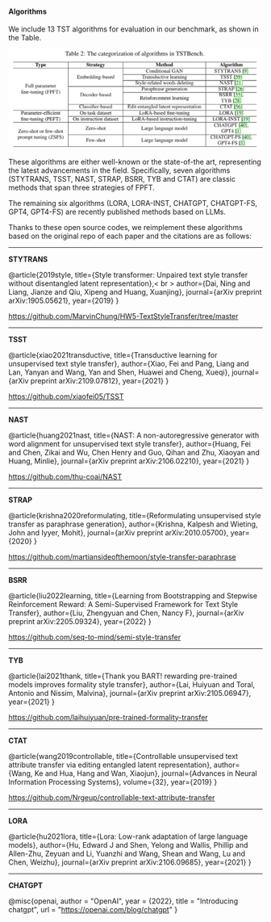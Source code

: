 #### Algorithms

We include 13 TST algorithms for evaluation in our benchmark, as shown in the Table. 

![image](https://github.com/FayeXXX/A-Benchmark-of-Text-Style-Transfer/blob/main/Algorithms/algorithms.png)

These algorithms are either well-known or the state-of-the art, representing the latest advancements in the field. Specifically, seven algorithms (STYTRANS, TSST, NAST, STRAP, BSRR, TYB and CTAT) are classic methods that span three strategies of FPFT. 

The remaining six algorithms (LORA, LORA-INST, CHATGPT, CHATGPT-FS, GPT4, GPT4-FS) are recently published methods based on LLMs.

Thanks to these open source codes, we reimplement these algorithms based on the original repo of each paper and the citations are as follows:

------

**STYTRANS**

@article{2019style,
  title={Style transformer: Unpaired text style transfer without disentangled latent representation},< br >
  author={Dai, Ning and Liang, Jianze and Qiu, Xipeng and Huang, Xuanjing},
  journal={arXiv preprint arXiv:1905.05621},
  year={2019}
}

https://github.com/MarvinChung/HW5-TextStyleTransfer/tree/master

------

**TSST**

@article{xiao2021transductive,
  title={Transductive learning for unsupervised text style transfer},
  author={Xiao, Fei and Pang, Liang and Lan, Yanyan and Wang, Yan and Shen, Huawei and Cheng, Xueqi},
  journal={arXiv preprint arXiv:2109.07812},
  year={2021}
}

https://github.com/xiaofei05/TSST 

------

**NAST**

@article{huang2021nast,
  title={NAST: A non-autoregressive generator with word alignment for unsupervised text style transfer},
  author={Huang, Fei and Chen, Zikai and Wu, Chen Henry and Guo, Qihan and Zhu, Xiaoyan and Huang, Minlie},
  journal={arXiv preprint arXiv:2106.02210},
  year={2021}
}

https://github.com/thu-coai/NAST

_____

**STRAP**

@article{krishna2020reformulating,
  title={Reformulating unsupervised style transfer as paraphrase generation},
  author={Krishna, Kalpesh and Wieting, John and Iyyer, Mohit},
  journal={arXiv preprint arXiv:2010.05700},
  year={2020}
}

https://github.com/martiansideofthemoon/style-transfer-paraphrase

____

**BSRR**

@article{liu2022learning,
  title={Learning from Bootstrapping and Stepwise Reinforcement Reward: A Semi-Supervised Framework for Text Style Transfer},
  author={Liu, Zhengyuan and Chen, Nancy F},
  journal={arXiv preprint arXiv:2205.09324},
  year={2022}
}

https://github.com/seq-to-mind/semi-style-transfer

____

**TYB** 

@article{lai2021thank,
  title={Thank you BART! rewarding pre-trained models improves formality style transfer},
  author={Lai, Huiyuan and Toral, Antonio and Nissim, Malvina},
  journal={arXiv preprint arXiv:2105.06947},
  year={2021}
}

https://github.com/laihuiyuan/pre-trained-formality-transfer

____

**CTAT**

@article{wang2019controllable,
  title={Controllable unsupervised text attribute transfer via editing entangled latent representation},
  author={Wang, Ke and Hua, Hang and Wan, Xiaojun},
  journal={Advances in Neural Information Processing Systems},
  volume={32},
  year={2019}
}

https://github.com/Nrgeup/controllable-text-attribute-transfer

_____

**LORA**

@article{hu2021lora,
  title={Lora: Low-rank adaptation of large language models},
  author={Hu, Edward J and Shen, Yelong and Wallis, Phillip and Allen-Zhu, Zeyuan and Li, Yuanzhi and Wang, Shean and Wang, Lu and Chen, Weizhu},
  journal={arXiv preprint arXiv:2106.09685},
  year={2021}
}

____

**CHATGPT**

@misc{openai,
    author = "OpenAI",
    year = {2022},
    title = "Introducing chatgpt",
    url = "https://openai.com/blog/chatgpt"
}
